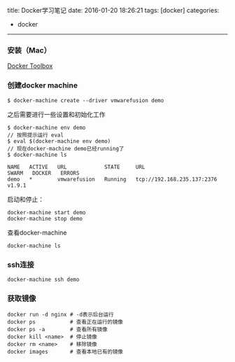 title: Docker学习笔记
date: 2016-01-20 18:26:21
tags: [docker]
categories: 
- docker
---

### 安装（Mac）
[Docker Toolbox](https://docs.docker.com/engine/installation/mac/)


### 创建docker machine
```
$ docker-machine create --driver vmwarefusion demo
```
<!--more-->

之后需要进行一些设置和初始化工作
```
$ docker-machine env demo
// 按照提示运行 eval
$ eval $(docker-machine env demo)
// 现在docker-machine demo已经running了
$ docker-machine ls

NAME   ACTIVE   URL            STATE     URL                          SWARM   DOCKER   ERRORS
demo   *        vmwarefusion   Running   tcp://192.168.235.137:2376           v1.9.1
```

启动和停止：
```
docker-machine start demo
docker-machine stop demo
```

查看docker-machine
```
docker-machine ls
```

### ssh连接

```
docker-machine ssh demo
```

### 获取镜像
```
docker run -d nginx # -d表示后台运行
docker ps           # 查看正在运行的镜像
docker ps -a        # 查看所有镜像
docker kill <name>  # 停止镜像
docker rm <name>    # 移除镜像
docker images       # 查看本地已有的镜像
```


